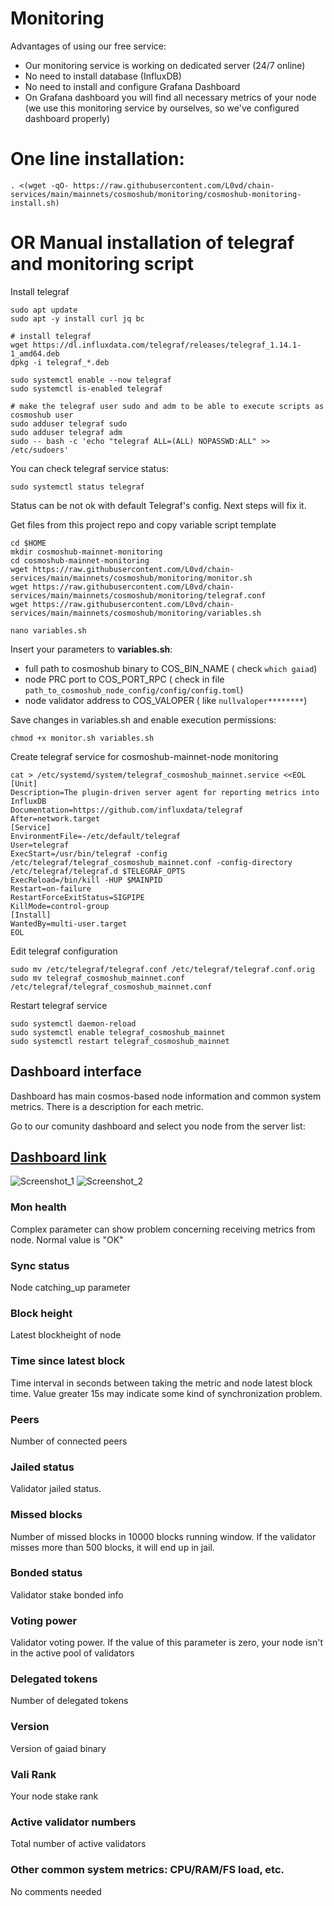 # Monitoring

Advantages  of using our free service:
* Our monitoring service is working on dedicated server (24/7 online)
* No need to install database  (InfluxDB)
* No need to install and configure  Grafana Dashboard
* On Grafana dashboard you will find all necessary metrics of your node (we use this monitoring service by ourselves, so we've configured dashboard properly)

# One line installation:
```
. <(wget -qO- https://raw.githubusercontent.com/L0vd/chain-services/main/mainnets/cosmoshub/monitoring/cosmoshub-monitoring-install.sh)
```

# OR Manual installation of telegraf and monitoring script

Install telegraf
```
sudo apt update
sudo apt -y install curl jq bc

# install telegraf
wget https://dl.influxdata.com/telegraf/releases/telegraf_1.14.1-1_amd64.deb
dpkg -i telegraf_*.deb

sudo systemctl enable --now telegraf
sudo systemctl is-enabled telegraf

# make the telegraf user sudo and adm to be able to execute scripts as cosmoshub user
sudo adduser telegraf sudo
sudo adduser telegraf adm
sudo -- bash -c 'echo "telegraf ALL=(ALL) NOPASSWD:ALL" >> /etc/sudoers'
```
You can check telegraf service status:
```
sudo systemctl status telegraf
```
Status can be not ok with default Telegraf's config. Next steps will fix it.

Get files from this project repo and copy variable script template
```
cd $HOME
mkdir cosmoshub-mainnet-monitoring
cd cosmoshub-mainnet-monitoring
wget https://raw.githubusercontent.com/L0vd/chain-services/main/mainnets/cosmoshub/monitoring/monitor.sh
wget https://raw.githubusercontent.com/L0vd/chain-services/main/mainnets/cosmoshub/monitoring/telegraf.conf
wget https://raw.githubusercontent.com/L0vd/chain-services/main/mainnets/cosmoshub/monitoring/variables.sh
```

```
nano variables.sh
```

Insert your parameters to **variables.sh**:
* full path to cosmoshub binary to COS_BIN_NAME ( check ```which gaiad```)
* node PRC port to COS_PORT_RPC ( check in file ```path_to_cosmoshub_node_config/config/config.toml```)
* node validator address to COS_VALOPER ( like ```nullvaloper********```)

Save changes in variables.sh and enable execution permissions:

```
chmod +x monitor.sh variables.sh
```

Create telegraf service for cosmoshub-mainnet-node monitoring
```
cat > /etc/systemd/system/telegraf_cosmoshub_mainnet.service <<EOL
[Unit]
Description=The plugin-driven server agent for reporting metrics into InfluxDB
Documentation=https://github.com/influxdata/telegraf
After=network.target
[Service]
EnvironmentFile=-/etc/default/telegraf
User=telegraf
ExecStart=/usr/bin/telegraf -config /etc/telegraf/telegraf_cosmoshub_mainnet.conf -config-directory /etc/telegraf/telegraf.d $TELEGRAF_OPTS
ExecReload=/bin/kill -HUP $MAINPID
Restart=on-failure
RestartForceExitStatus=SIGPIPE
KillMode=control-group
[Install]
WantedBy=multi-user.target
EOL
```

Edit telegraf configuration
```
sudo mv /etc/telegraf/telegraf.conf /etc/telegraf/telegraf.conf.orig
sudo mv telegraf_cosmoshub_mainnet.conf /etc/telegraf/telegraf_cosmoshub_mainnet.conf
```
Restart telegraf service

```
sudo systemctl daemon-reload
sudo systemctl enable telegraf_cosmoshub_mainnet
sudo systemctl restart telegraf_cosmoshub_mainnet
```

## Dashboard interface 

Dashboard has main cosmos-based node information and common system metrics. There is a description for each metric.

Go to our comunity dashboard and select you node from the server list: 
## [Dashboard link](http://95.216.2.219:3000/d/Cosmoshub_mainnet/cosmoshub-mainnet-monitoring-by-l0vd?orgId=1&refresh=30s)


![Screenshot_1](https://user-images.githubusercontent.com/43213686/169405751-8ff53124-e128-4078-8d68-229a18ea4e25.png)
![Screenshot_2](https://user-images.githubusercontent.com/43213686/169405777-eb9965a5-9fe8-4ecf-944b-4482c41c019b.png)



### Mon health
Complex parameter can show problem concerning receiving metrics from node. Normal value is "OK"

### Sync status
Node catching_up parameter

### Block height
Latest blockheight of node 

### Time since latest block
Time interval in seconds between taking the metric and node latest block time. Value greater 15s may indicate some kind of synchronization problem.

### Peers
Number of connected peers 

### Jailed status
Validator jailed status. 

### Missed blocks
Number of missed blocks in 10000 blocks running window. If the validator misses more than 500 blocks, it will end up in jail.

### Bonded status
Validator stake bonded info

### Voting power
Validator voting power. If the value of this parameter is zero, your node isn't in the active pool of validators 

### Delegated tokens
Number of delegated tokens

### Version
Version of gaiad binary

### Vali Rank
Your node stake rank 

### Active validator numbers
Total number of active validators

### Other common system metrics: CPU/RAM/FS load, etc.
No comments needed
